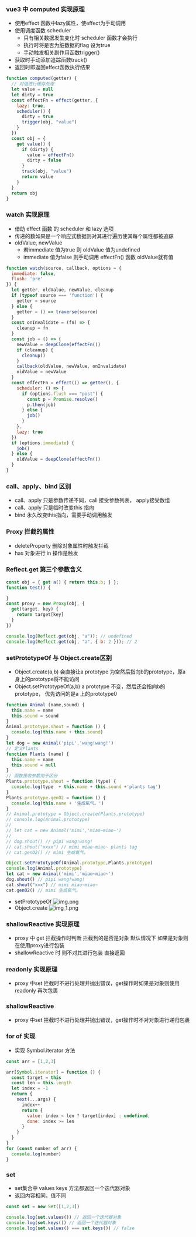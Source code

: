 ### vue3 中 computed 实现原理
+ 使用effect 函数中lazy属性，使effect为手动调用
+ 使用调度函数 scheduler
  + 只有相关数据发生变化时 scheduler 函数才会执行
  + 执行时将是否为脏数据的flag 设为true
  + 手动触发相关副作用函数trigger()
+ 获取时手动添加追踪函数track()
+ 返回时即返回effect函数执行结果
```js
function computed(getter) {
  // 对值进行缓存处理
  let value = null
  let dirty = true
  const effectFn = effect(getter, {
    lazy: true,
    scheduler() {
      dirty = true
      trigger(obj, "value")
    }
  })
  const obj = {
    get value() {
      if (dirty) {
        value = effectFn()
        dirty = false
      }
      track(obj, "value")
      return value
    }
  }
  return obj
}
```

### watch 实现原理
+ 借助 effect 函数 的 scheduler 和 lazy 选项
+ 传递的数如果是一个响应式数据则对其进行遍历使其每个属性都被追踪
+ oldValue, newValue
  + 若immediate 值为true 则 oldValue 值为undefined
  + immediate 值为false 则手动调用 effectFn() 函数 oldValue就有值
```js
function watch(source, callback, options = {
  immediate: false,
  flush: 'pre'
}) {
  let getter, oldValue, newValue, cleanup
  if (typeof source === 'function') {
    getter = source
  } else {
    getter = () => traverse(source)
  }
  const onInvalidate = (fn) => {
    cleanup = fn
  }
  const job = () => {
    newValue = deepClone(effectFn())
    if (cleanup) {
      cleanup()
    }
    callback(oldValue, newValue, onInvalidate)
    oldValue = newValue
  }
  const effectFn = effect(() => getter(), {
    scheduler: () => {
      if (options.flush === "post") {
        const p = Promise.resolve()
        p.then(job)
      } else {
        job()
      }
    },
    lazy: true
  })
  if (options.immediate) {
    job()
  } else {
    oldValue = deepClone(effectFn())
  }
}
```

### call、apply、bind 区别
+ call、apply 只是参数传递不同，call 接受参数列表， apply接受数组
+ call、apply 只是临时改变this 指向
+ bind 永久改变this指向，需要手动调用触发

### Proxy 拦截的属性
+ deleteProperty 删除对象属性时触发拦截
+ has 对象进行 in 操作是触发

### Reflect.get 第三个参数含义
```js
const obj = { get a() { return this.b; } };
function test() {

}
const proxy = new Proxy(obj, {
  get(target, key) {
    return target[key]
  }
})

console.log(Reflect.get(obj, "a")); // undefined
console.log(Reflect.get(obj, "a", { b: 2 })); // 2
```
### setPrototypeOf 与 Object.create区别
+ Object.create(a,b) 会直接让a prototype 为空然后指向b的prototype，原a身上的prototype将不能访问
+ Object.setPrototypeOf(a,b) a prototype 不变，然后还会指向b的prototype， 优先访问的是a 上的prototype0
```js
function Animal (name,sound) {
  this.name = name
  this.sound = sound
}
Animal.prototype.shout = function () {
  console.log(this.name + this.sound)
}
let dog = new Animal('pipi','wang!wang!')
// 定义Plants
function Plants (name) {
  this.name = name
  this.sound = null
}
// 函数接收参数用于区分
Plants.prototype.shout = function (type) {
  console.log(type  + this.name + this.sound +'plants tag')
}
Plants.prototype.genO2 = function () {
  console.log(this.name + '生成氧气。')
}
// Animal.prototype = Object.create(Plants.prototype)
// console.log(Animal.prototype)
//
// let cat = new Animal('mimi','miao~miao~')
//
// dog.shout() // pipi wang!wang!
// cat.shout("xxxx") // mimi miao~miao~ plants tag
// cat.genO2() // mimi 生成氧气。

Object.setPrototypeOf(Animal.prototype,Plants.prototype)
console.log(Animal.prototype)
let cat = new Animal('mimi','miao~miao~')
dog.shout() // pipi wang!wang!
cat.shout("xxx") // mimi miao~miao~
cat.genO2() // mimi 生成氧气。
```
+ setPrototypeOf
![img.png](img.png)
+ Object.create
![img_1.png](img_1.png)

### shallowReactive 实现原理
+ proxy 中 get 拦截操作时判断 拦截到的是否是对象 默认情况下 如果是对象则在使用proxy进行包装
+ shallowReactive 时 则不对其进行包装 直接返回

### readonly 实现原理
+ proxy 中set 拦截时不进行处理并抛出错误，get操作时如果是对象则使用readonly 再次包裹

### shallowReactive
+ proxy 中set 拦截时不进行处理并抛出错误，get操作时不对对象进行递归包裹

### for of 实现
+ 实现 Symbol.iterator 方法
```js
const arr = [1,2,3]

arr[Symbol.iterator] = function () {
  const target = this
  const len = this.length
  let index = -1
  return {
    next(...args) {
      index++
      return {
        value: index < len ? target[index] : undefined,
        done: index >= len
      }
    }
  }
}
for (const number of arr) {
  console.log(number)
}

```


### set 
+ set集合中 values keys 方法都返回一个迭代器对象
+ 返回内容相同，值不同
```js
const set = new Set([1,2,3])

console.log(set.values()) // 返回一个迭代器对象
console.log(set.keys()) // 返回一个迭代器对象
console.log(set.values() === set.keys()) // false

```
